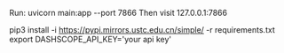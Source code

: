 <!--
 * @Author: zhouyuchong
 * @Date: 2024-12-09 13:23:00
 * @Description: 
 * @LastEditors: zhouyuchong
 * @LastEditTime: 2024-12-24 15:56:57
-->
Run: uvicorn main:app --port 7866
Then visit 127.0.0.1:7866

pip3 install -i https://pypi.mirrors.ustc.edu.cn/simple/  -r requirements.txt
export DASHSCOPE_API_KEY='your api key'